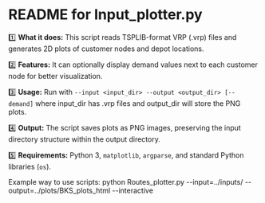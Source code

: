 # README for Input_plotter.py

1️⃣ **What it does:** This script reads TSPLIB-format VRP (.vrp) files and generates 2D plots of customer nodes and depot locations.

2️⃣ **Features:** It can optionally display demand values next to each customer node for better visualization.

3️⃣ **Usage:** Run with `--input <input_dir> --output <output_dir> [--demand]` where input_dir has .vrp files and output_dir will store the PNG plots.

4️⃣ **Output:** The script saves plots as PNG images, preserving the input directory structure within the output directory.

5️⃣ **Requirements:** Python 3, `matplotlib`, `argparse`, and standard Python libraries (`os`).

Example way to use scripts:
python Routes_plotter.py --input=../inputs/ --output=../plots/BKS_plots_html --interactive
